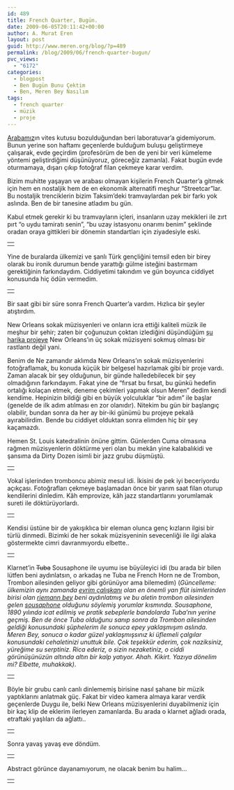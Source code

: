 ```yaml
---
id: 489
title: French Quarter, Bugün.
date: 2009-06-05T20:11:42+00:00
author: A. Murat Eren
layout: post
guid: http://www.meren.org/blog/?p=489
permalink: /blog/2009/06/french-quarter-bugun/
pvc_views:
  - "6172"
categories:
  - blogpost
  - Ben Bugün Bunu Çektim
  - Ben, Meren Bey Nasılım
tags:
  - french quarter
  - müzik
  - proje
---
```

[Arabamız](http://www.biyolokum.com/2006/06/bobrek-araba-siir/)ın vites kutusu bozulduğundan beri laboratuvar&#8217;a gidemiyorum. Bunun yerine son haftamı geçenlerde bulduğum buluşu geliştirmeye çalışarak, evde geçirdim (profesörüm de ben de yeni bir veri kümeleme yöntemi geliştirdiğimi düşünüyoruz, göreceğiz zamanla). Fakat bugün evde oturmamaya, dışarı çıkıp fotoğraf filan çekmeye karar verdim.

Bizim muhitte yaşayan ve arabası olmayan kişilerin French Quarter&#8217;a gitmek için hem en nostaljik hem de en ekonomik alternatifi meşhur &#8220;Streetcar&#8221;lar. Bu nostaljik trenciklerin bizim Taksim&#8217;deki tramvaylardan pek bir farkı yok aslında. Ben de bir tanesine atladım bu gün.

Kabul etmek gerekir ki bu tramvayların içleri, insanların uzay mekikleri ile zırt pırt &#8220;o uydu tamiratı senin&#8221;, &#8220;bu uzay istasyonu onarımı benim&#8221; şeklinde oradan oraya gittikleri bir dönemin standartları için ziyadesiyle eski.

<table border="0" width="100%">
  <tr>
    <td align="center">
      <img src="{{ site.baseurl }}/images/french-quarter-bugun-11-small.jpg" alt="" />
    </td>
  </tr>
</table>

Yine de buralarda ülkemizi ve şanlı Türk gençliğini temsil eden bir birey olarak bu ironik durumun bende yarattığı gülme isteğini bastırmam gerektiğinin farkındaydım. Ciddiyetimi takındım ve gün boyunca ciddiyet konusunda hiç ödün vermedim.

<table border="0" width="100%">
  <tr>
    <td align="center">
      <img src="{{ site.baseurl }}/images/french-quarter-bugun-13-small.jpg" alt="" />
    </td>
  </tr>
</table>

Bir saat gibi bir süre sonra French Quarter&#8217;a vardım. Hızlıca bir şeyler atıştırdım.

New Orleans sokak müzisyenleri ve onların icra ettiği kaliteli müzik ile meşhur bir şehir; zaten bir çoğunuzun çoktan izlediğini düşündüğüm [şu harika projeye](http://www.youtube.com/watch?v=Us-TVg40ExM) New Orleans&#8217;ın üç sokak müzisyeni sokmuş olması bir rastlantı değil yani.

Benim de Ne zamandır aklımda New Orleans&#8217;ın sokak müzisyenlerini fotoğraflamak, bu konuda küçük bir belgesel hazırlamak gibi bir proje vardı. Zaman alacak bir şey olduğunun, bir günde halledebilecek bir şey olmadığının farkındayım. Fakat yine de &#8220;fırsat bu fırsat, bu günkü hedefin ortalığı kolaçan etmek, deneme çekimleri yapmak olsun Meren&#8221; dedim kendi kendime. Hepinizin bildiği gibi en büyük yolculuklar &#8220;bir adım&#8221; ile başlar (genelde de ilk adım atılması en zor olanıdır). Nitekim bu gün bir başlangıç olabilir, bundan sonra da her ay bir-iki günümü bu projeye pekalâ ayırabilirdim. Bende bu ciddiyet olduktan sonra elimden hiç bir şey kaçamazdı.

Hemen St. Louis katedralinin önüne gittim. Günlerden Cuma olmasına rağmen müzisyenlerin döktürme yeri olan bu mekân yine kalabalıkidi ve şansıma da Dirty Dozen isimli bir jazz grubu düşmüştü.

<table border="0" width="100%">
  <tr>
    <td align="center">
      <img src="{{ site.baseurl }}/images/french-quarter-bugun-08-small.jpg" alt="" />
    </td>
  </tr>
</table>

Vokal işlerinden tromboncu abimiz mesul idi. İkisini de pek iyi beceriyordu açıkçası. Fotoğrafları çekmeye başlamadan önce bir yarım saat filan oturup kendilerini dinledim. Kâh emprovize, kâh jazz standartlarını yorumlamak sureti ile döktürüyorlardı.

<table border="0" width="100%">
  <tr>
    <td align="center">
      <img src="{{ site.baseurl }}/images/french-quarter-bugun-06-small.jpg" alt="" />
    </td>
  </tr>
</table>

Kendisi üstüne bir de yakışıklıca bir eleman olunca genç kızların ilgisi bir türlü dinmedi. Bizimki de her sokak müzisyeninin sevecenliği ile ilgi alaka göstermekte cimri davranmıyordu elbette..

<table border="0" width="100%">
  <tr>
    <td align="center">
      <img src="{{ site.baseurl }}/images/french-quarter-bugun-03-small.jpg" alt="" />
    </td>
  </tr>
</table>

Klarnet&#8217;in <span style="text-decoration: line-through;">Tuba</span> Sousaphone ile uyumu ise büyüleyici idi (bu arada bir bilen lütfen beni aydınlatsın, o arkadaş ne Tuba ne French Horn ne de Trombon, Trombon ailesinden geliyor gibi görünüyor ama bilemedim) (_Güncelleme: ülkemizin aynı zamanda [evrim çalışkanı](http://evrimcaliskanlari.org/blog/) olan en önemli yan flüt isimlerinden birisi olan [riemann bey](http://nodrylight.wordpress.com/) beni aydınlatmış ve bu aletin trombon ailesinden gelen [sousaphone](http://en.wikipedia.org/wiki/Sousaphone) olduğunu söylemiş yorumlar kısmında. Sousaphone, 1890 yılında icat edilmiş ve pratik sebeplerle bandolarda Tuba&#8217;nın yerine geçmiş. Ben de önce Tuba olduğunu sanıp sonra da Trombon ailesinden geldiği konusundaki şüphelerim ile sonuca epey yaklaşmışım aslında. Meren Bey, sonuca o kadar güzel yaklaşmışsınız ki üflemeli çalgılar konusundaki cehaletinizi unuttuk bile. Çok teşekkür ederim, çok naziksiniz, yüreğime su serptiniz. Rica ederiz, o sizin nezaketiniz, o ciddi görünüşünüzün altında altın bir kalp yatıyor. Ahah. Kikirt. Yazıya dönelim mi? Elbette, muhakkak)_.

<table border="0" width="100%">
  <tr>
    <td align="center">
      <img src="{{ site.baseurl }}/images/french-quarter-bugun-07-small.jpg" alt="" />
    </td>
  </tr>
</table>

Böyle bir grubu canlı canlı dinlememiş birisine nasıl şahane bir müzik yaptıklarını anlatmak güç. Fakat bir video kamera almaya karar verdik geçenlerde Duygu ile, belki New Orleans müzisyenlerini duyabilmeniz için bir kaç klip de eklerim ilerleyen zamanlarda. Bu arada o klarnet ağladı orada, etraftaki yaşlıları da ağlattı..

<table border="0" width="100%">
  <tr>
    <td align="center">
      <img src="{{ site.baseurl }}/images/french-quarter-bugun-05-small.jpg" alt="" />
    </td>
  </tr>
</table>

Sonra yavaş yavaş eve döndüm.

<table border="0" width="100%">
  <tr>
    <td align="center">
      <img src="{{ site.baseurl }}/images/french-quarter-bugun-04-small.jpg" alt="" />
    </td>
  </tr>
</table>

Abstract görünce dayanamıyorum, ne olacak benim bu halim&#8230;

<table border="0" width="100%">
  <tr>
    <td align="center">
      <img src="{{ site.baseurl }}/images/french-quarter-bugun-12-small.jpg" alt="" />
    </td>
  </tr>
</table>
